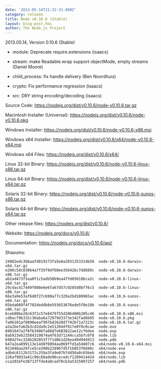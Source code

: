 ```yaml
---
date: '2013-05-14T21:32:31.000Z'
category: release
title: Node v0.10.6 (Stable)
layout: blog-post.hbs
author: The Node.js Project
---
```


2013.05.14, Version 0.10.6 (Stable)

- module: Deprecate require.extensions (isaacs)

- stream: make Readable.wrap support objectMode, empty streams (Daniel Moore)

- child_process: fix handle delivery (Ben Noordhuis)

- crypto: Fix performance regression (isaacs)

- src: DRY string encoding/decoding (isaacs)

Source Code: https://nodejs.org/dist/v0.10.6/node-v0.10.6.tar.gz

Macintosh Installer (Universal): https://nodejs.org/dist/v0.10.6/node-v0.10.6.pkg

Windows Installer: https://nodejs.org/dist/v0.10.6/node-v0.10.6-x86.msi

Windows x64 Installer: https://nodejs.org/dist/v0.10.6/x64/node-v0.10.6-x64.msi

Windows x64 Files: https://nodejs.org/dist/v0.10.6/x64/

Linux 32-bit Binary: https://nodejs.org/dist/v0.10.6/node-v0.10.6-linux-x86.tar.gz

Linux 64-bit Binary: https://nodejs.org/dist/v0.10.6/node-v0.10.6-linux-x64.tar.gz

Solaris 32-bit Binary: https://nodejs.org/dist/v0.10.6/node-v0.10.6-sunos-x86.tar.gz

Solaris 64-bit Binary: https://nodejs.org/dist/v0.10.6/node-v0.10.6-sunos-x64.tar.gz

Other release files: https://nodejs.org/dist/v0.10.6/

Website: https://nodejs.org/docs/v0.10.6/

Documentation: https://nodejs.org/docs/v0.10.6/api/

Shasums:

```
24982edc3b6aafd019273fa5e8a2031353314b56  node-v0.10.6-darwin-x64.tar.gz
e208c5dc83864a7f35f9df60ee35642bc7dd689c  node-v0.10.6-darwin-x86.tar.gz
ab2ad473f5aa0f1c5adb50b9ea47fd05010bca2c  node-v0.10.6-linux-x64.tar.gz
29cdac417449f088e6e6fa67d57c9205d8bff6c5  node-v0.10.6-linux-x86.tar.gz
66e3a9e53af6d8f27c690a77c329a2bd108965ac  node-v0.10.6-sunos-x64.tar.gz
05bda089f4f702deddb8e593653676ede5f0e10b  node-v0.10.6-sunos-x86.tar.gz
6ceb80be28c63f2c57e8479755d206400b205c46  node-v0.10.6-x86.msi
cd0acf9b332c30aba6a72979d3373e342fad6b95  node-v0.10.6.pkg
fa06101af8890eeaf997bd2620d7742b71a7223c  node-v0.10.6.tar.gz
a2a2befa62b3cd2da9c2e51204df017e0f0c0cae  node.exe
8401647a2f8fb3486fa08d7e603822ae12cf6dee  node.exp
8ab923eb23584310874a4f63d71244cca5bfc0f8  node.lib
b9042fec324b202853f7f1d8b1d26ea49d944913  node.pdb
647a2ea899113e14d8f0894aa969ffd3a5d407c6  x64/node-v0.10.6-x64.msi
021048aa29fce5ce200b22896fd5f1b053f0d40c  x64/node.exe
adbdc6112b3172c259a3fa9e07b7d456a0c65beb  x64/node.exp
226af9033a41c96c68ade96cecedcf1289414424  x64/node.lib
cca201bfe38713ffde4a0cad70cb3a5325097257  x64/node.pdb
```
